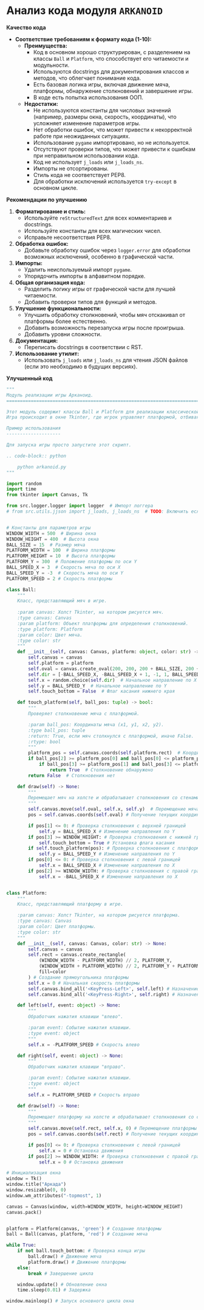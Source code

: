 # Анализ кода модуля `ARKANOID`

**Качество кода**
-  **Соответствие требованиям к формату кода (1-10):**
    -  **Преимущества:**
        - Код в основном хорошо структурирован, с разделением на классы `Ball` и `Platform`, что способствует его читаемости и модульности.
        - Используются docstrings для документирования классов и методов, что облегчает понимание кода.
        - Есть базовая логика игры, включая движение мяча, платформы, обнаружение столкновений и завершение игры.
        - В коде есть попытка использования ООП.
    -  **Недостатки:**
        - Не используются константы для числовых значений (например, размеры окна, скорость, координаты), что усложняет изменение параметров игры.
        - Нет обработки ошибок, что может привести к некорректной работе при неожиданных ситуациях.
        - Использование `pygame` импортировано, но не используется.
        - Отсутствуют проверки типов, что может привести к ошибкам при неправильном использовании кода.
        -  Код не использует `j_loads` или `j_loads_ns`.
        -  Импорты не отсортированы.
        -  Стиль кода не соответствует PEP8.
        -  Для обработки исключений используется `try-except` в основном цикле.

**Рекомендации по улучшению**

1.  **Форматирование и стиль:**
    -   Используйте `reStructuredText` для всех комментариев и docstrings.
    -   Используйте константы для всех магических чисел.
    -   Исправьте несоответствия PEP8.
2.  **Обработка ошибок:**
    -   Добавьте обработку ошибок через `logger.error` для обработки возможных исключений, особенно в графической части.
3.  **Импорты:**
    -   Удалить неиспользуемый импорт `pygame`.
    -   Упорядочить импорты в алфавитном порядке.
4.  **Общая организация кода:**
    -   Разделить логику игры от графической части для лучшей читаемости.
    -   Добавить проверки типов для функций и методов.
5.  **Улучшение функциональности:**
    -   Улучшить обработку столкновений, чтобы мяч отскакивал от платформы более естественно.
    -   Добавить возможность перезапуска игры после проигрыша.
    -   Добавить уровни сложности.
6.  **Документация:**
    -   Переписать docstrings в соответствии с RST.
7.  **Использование утилит:**
    -   Использовать `j_loads` или `j_loads_ns` для чтения JSON файлов (если это необходимо в будущих версиях).

**Улучшенный код**

```python
"""
Модуль реализации игры Арканоид.
=========================================================================================

Этот модуль содержит классы Ball и Platform для реализации классической игры Арканоид.
Игра происходит в окне Tkinter, где игрок управляет платформой, отбивая мяч, который отскакивает от стен и платформы.

Пример использования
--------------------

Для запуска игры просто запустите этот скрипт.

.. code-block:: python

    python arkanoid.py
"""

import random
import time
from tkinter import Canvas, Tk

from src.logger.logger import logger  # Импорт логгера
# from src.utils.jjson import j_loads, j_loads_ns  # TODO: Включить если нужно будет читать JSON


# Константы для параметров игры
WINDOW_WIDTH = 500  # Ширина окна
WINDOW_HEIGHT = 400  # Высота окна
BALL_SIZE = 15  # Размер мяча
PLATFORM_WIDTH = 100  # Ширина платформы
PLATFORM_HEIGHT = 10  # Высота платформы
PLATFORM_Y = 300  # Положение платформы по оси Y
BALL_SPEED_X = 3  # Скорость мяча по оси X
BALL_SPEED_Y = -3  # Скорость мяча по оси Y
PLATFORM_SPEED = 2 # Скорость платформы

class Ball:
    """
    Класс, представляющий мяч в игре.
    
    :param canvas: Холст Tkinter, на котором рисуется мяч.
    :type canvas: Canvas
    :param platform: Объект платформы для определения столкновений.
    :type platform: Platform
    :param color: Цвет мяча.
    :type color: str
    """
    def __init__(self, canvas: Canvas, platform: object, color: str) -> None:
        self.canvas = canvas
        self.platform = platform
        self.oval = canvas.create_oval(200, 200, 200 + BALL_SIZE, 200 + BALL_SIZE, fill=color)  # Создание мяча
        self.dir = [-BALL_SPEED_X, -BALL_SPEED_X + 1, -1, 1, BALL_SPEED_X -1, BALL_SPEED_X]  # Возможные направления мяча
        self.x = random.choice(self.dir)  # Начальное направление по X
        self.y = BALL_SPEED_Y  # Начальное направление по Y
        self.touch_bottom = False  # Флаг касания нижнего края

    def touch_platform(self, ball_pos: tuple) -> bool:
        """
        Проверяет столкновение мяча с платформой.

        :param ball_pos: Координаты мяча (x1, y1, x2, y2).
        :type ball_pos: tuple
        :return: True, если мяч столкнулся с платформой, иначе False.
        :rtype: bool
        """
        platform_pos = self.canvas.coords(self.platform.rect)  # Координаты платформы
        if ball_pos[2] >= platform_pos[0] and ball_pos[0] <= platform_pos[2]:  # Проверка столкновения по X
            if ball_pos[3] >= platform_pos[1] and ball_pos[3] <= platform_pos[3]: # Проверка столкновения по Y
                return True  # Столкновение обнаружено
        return False  # Столкновения нет

    def draw(self) -> None:
        """
        Перемещает мяч на холсте и обрабатывает столкновения со стенами и платформой.
        """
        self.canvas.move(self.oval, self.x, self.y)  # Перемещение мяча
        pos = self.canvas.coords(self.oval) # Получение текущих координат мяча

        if pos[1] <= 0: # Проверка столкновения с верхней границей
            self.y = BALL_SPEED_X # Изменение направления по Y
        if pos[3] >= WINDOW_HEIGHT: # Проверка столкновения с нижней границей
            self.touch_bottom = True # Установка флага касания
        if self.touch_platform(pos): # Проверка столкновения с платформой
            self.y = BALL_SPEED_Y # Изменение направления по Y
        if pos[0] <= 0: # Проверка столкновения с левой границей
            self.x = BALL_SPEED_X # Изменение направления по X
        if pos[2] >= WINDOW_WIDTH: # Проверка столкновения с правой границей
            self.x = -BALL_SPEED_X # Изменение направления по X


class Platform:
    """
    Класс, представляющий платформу в игре.

    :param canvas: Холст Tkinter, на котором рисуется платформа.
    :type canvas: Canvas
    :param color: Цвет платформы.
    :type color: str
    """
    def __init__(self, canvas: Canvas, color: str) -> None:
        self.canvas = canvas
        self.rect = canvas.create_rectangle(
            (WINDOW_WIDTH - PLATFORM_WIDTH) // 2, PLATFORM_Y,
            (WINDOW_WIDTH + PLATFORM_WIDTH) // 2, PLATFORM_Y + PLATFORM_HEIGHT,
            fill=color
        ) # Создание прямоугольника платформы
        self.x = 0 # Начальная скорость платформы
        self.canvas.bind_all('<KeyPress-Left>', self.left) # Назначение обработчика на клавишу "влево"
        self.canvas.bind_all('<KeyPress-Right>', self.right) # Назначение обработчика на клавишу "вправо"

    def left(self, event: object) -> None:
        """
        Обработчик нажатия клавиши "влево".

        :param event: Событие нажатия клавиши.
        :type event: object
        """
        self.x = -PLATFORM_SPEED # Скорость влево

    def right(self, event: object) -> None:
        """
        Обработчик нажатия клавиши "вправо".

        :param event: Событие нажатия клавиши.
        :type event: object
        """
        self.x = PLATFORM_SPEED # Скорость вправо

    def draw(self) -> None:
        """
        Перемещает платформу на холсте и обрабатывает столкновения со стенами.
        """
        self.canvas.move(self.rect, self.x, 0) # Перемещение платформы
        pos = self.canvas.coords(self.rect) # Получение текущих координат платформы

        if pos[0] <= 0: # Проверка столкновения с левой границей
            self.x = 0 # Остановка движения
        if pos[2] >= WINDOW_WIDTH: # Проверка столкновения с правой границей
            self.x = 0 # Остановка движения

# Инициализация окна
window = Tk()
window.title("Аркада")
window.resizable(0, 0)
window.wm_attributes("-topmost", 1)

canvas = Canvas(window, width=WINDOW_WIDTH, height=WINDOW_HEIGHT)
canvas.pack()


platform = Platform(canvas, 'green') # Создание платформы
ball = Ball(canvas, platform, 'red') # Создание мяча

while True:
    if not ball.touch_bottom: # Проверка конца игры
        ball.draw() # Движение мяча
        platform.draw() # Движение платформы
    else:
        break # Завершение цикла

    window.update() # Обновление окна
    time.sleep(0.01) # Задержка

window.mainloop() # Запуск основного цикла окна
```